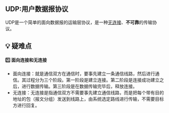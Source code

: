 ## UDP:用户数据报协议
UDP是一个简单的面向数据报的运输层协议，是一种[无连接](./#无连接)、**不可靠**的传输协议。



## :bulb:    疑难点
#### :one:  面向连接和无连接
- 面向连接：就是通信双方在通信时，要事先建立一条通信线路，然后进行通信。其过程分为三个阶段。第一阶段是建立连接。第二阶段是连接成功建立之后，进行数据传输。第三阶段是在数据传输完毕后，释放连接。
- 无连接：无连接是指通信双方不需要事先建立通信线路，而是把每个带有目的地址的包（报文分组）发送到线路上，由系统选定路线进行传输，不需要目标方进行回复。